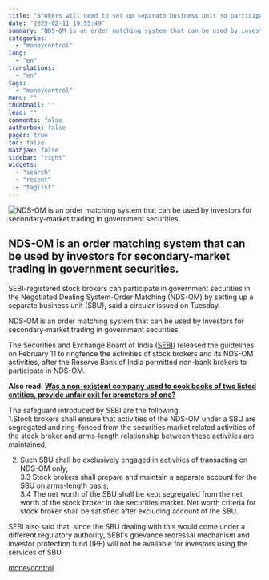 ```yaml
---
title: "Brokers will need to set up separate business unit to participate in NDS-OM; SEBI releases guidelines"
date: "2025-02-11 19:55:49"
summary: "NDS-OM is an order matching system that can be used by investors for secondary-market trading in government securities. SEBI-registered stock brokers can participate in government securities in the Negotiated Dealing System-Order Matching (NDS-OM) by setting up a separate business unit (SBU), said a circular issued on Tuesday.NDS-OM is an order..."
categories:
  - "moneycontrol"
lang:
  - "en"
translations:
  - "en"
tags:
  - "moneycontrol"
menu: ""
thumbnail: ""
lead: ""
comments: false
authorbox: false
pager: true
toc: false
mathjax: false
sidebar: "right"
widgets:
  - "search"
  - "recent"
  - "taglist"
---
```


![NDS-OM is an order matching system that can be used by investors for secondary-market trading in government securities.](//stat1.moneycontrol.com/mcnews//images/grey_bg.gif "NDS-OM is an order matching system that can be used by investors for secondary-market trading in government securities.")

NDS-OM is an order matching system that can be used by investors for secondary-market trading in government securities.
-----------------------------------------------------------------------------------------------------------------------

 

SEBI-registered stock brokers can participate in government securities in the Negotiated Dealing System-Order Matching (NDS-OM) by setting up a separate business unit (SBU), said a circular issued on Tuesday.

NDS-OM is an order matching system that can be used by investors for secondary-market trading in government securities.

The Securities and Exchange Board of India ([SEBI](https://www.moneycontrol.com/news/tags/sebi.html)) released the guidelines on February 11 to ringfence the activities of stock brokers and its NDS-OM activities, after the Reserve Bank of India permitted non-bank brokers to participate in NDS-OM.

**Also read: [Was a non-existent company used to cook books of two listed entities, provide unfair exit for promoters of one?](https://www.moneycontrol.com/news/business/markets/was-a-non-existent-company-used-to-cook-books-of-two-listed-entities-provide-unfair-exit-for-promoters-of-one-12937017.html)**

The safeguard introduced by SEBI are the following:  
1.Stock brokers shall ensure that activities of the NDS-OM under a SBU are segregated and ring-fenced from the securities market related activities of the stock broker and arms-length relationship between these activities are maintained;

2. Such SBU shall be exclusively engaged in activities of transacting on NDS-OM only;  
3.3 Stock brokers shall prepare and maintain a separate account for the SBU on arms-length basis;  
3.4 The net worth of the SBU shall be kept segregated from the net worth of the stock broker in the securities market. Net worth criteria for stock broker shall be satisfied after excluding account of the SBU.

SEBI also said that, since the SBU dealing with this would come under a different regulatory authority, SEBI's grievance redressal mechanism and investor protection fund (IPF) will not be available for investors using the services of SBU.

[moneycontrol](https://www.moneycontrol.com/news/business/markets/brokers-will-need-to-set-up-separate-business-unit-to-participate-in-nds-om-sebi-releases-guidelines-12937320.html)
